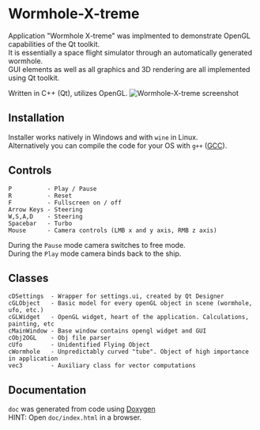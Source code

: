 # Wormhole-X-treme

Application "Wormhole X-treme" was implmented to demonstrate OpenGL capabilities of the Qt toolkit.<br />
It is essentially a space flight simulator through an automatically generated wormhole.<br />
GUI elements as well as all graphics and 3D rendering are all implemented using Qt toolkit.<br />

Written in C++ (Qt), utilizes OpenGL.
![Wormhole-X-treme screenshot](https://smejkal.software/img/wormhole_scr2.jpg)

## Installation

Installer works natively in Windows and with `wine` in Linux.<br />
Alternatively you can compile the code for your OS with `g++` ([GCC](https://gcc.gnu.org/)).

## Controls

```
P          - Play / Pause
R          - Reset
F          - Fullscreen on / off
Arrow Keys - Steering
W,S,A,D    - Steering
Spacebar   - Turbo
Mouse      - Camera controls (LMB x and y axis, RMB z axis)
```

During the `Pause` mode camera switches to free mode.<br />
During the `Play` mode camera binds back to the ship.

## Classes

```
cDSettings  - Wrapper for settings.ui, created by Qt Designer
cGLObject	- Basic model for every openGL object in scene (wormhole, ufo, etc.)
cGLWidget	- OpenGL widget, heart of the application. Calculations, painting, etc
cMainWindow	- Base window contains opengl widget and GUI
cObj2OGL	- Obj file parser
cUfo	    - Unidentified Flying Object
cWormhole	- Unpredictably curved "tube". Object of high importance in application
vec3	    - Auxiliary class for vector computations
```

## Documentation

`doc` was generated from code using [Doxygen](https://www.doxygen.nl/index.html)<br />
HINT: Open `doc/index.html` in a browser.